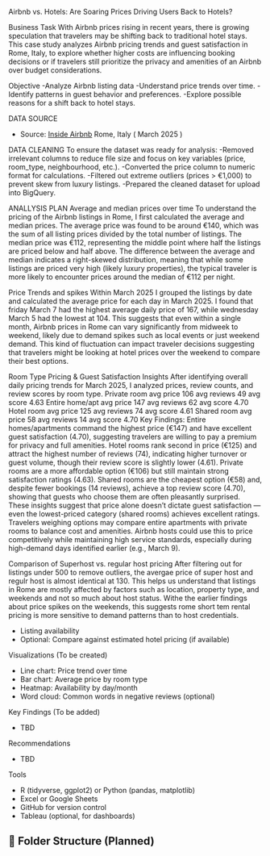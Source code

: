 Airbnb vs. Hotels: Are Soaring Prices Driving Users Back to Hotels?

Business Task
With Airbnb prices rising in recent years, there is growing speculation that travelers may be shifting back to traditional hotel stays.
This case study analyzes Airbnb pricing trends and guest satisfaction in Rome, Italy, to explore whether higher costs are influencing booking decisions or if travelers still prioritize the privacy and amenities of an Airbnb over budget considerations.

Objective
-Analyze Airbnb listing data
-Understand price trends over time.
-Identify patterns in guest behavior and preferences.
-Explore possible reasons for a shift back to hotel stays.

DATA SOURCE
- Source: [Inside Airbnb](http://insideairbnb.com/get-the-data.html) Rome, Italy ( March 2025 )

DATA CLEANING
To ensure the dataset was ready for analysis:
-Removed irrelevant columns to reduce file size and focus on key variables (price, room_type, neighbourhood, etc.).
-Converted the price column to numeric format for calculations.
-Filtered out extreme outliers (prices > €1,000) to prevent skew from luxury listings.
-Prepared the cleaned dataset for upload into BigQuery.
  
ANALLYSIS PLAN
Average and median prices over time
To understand the pricing of the Airbnb listings in Rome, I first calculated the average and median prices.
The average price was found to be around €140, which was the sum of all listing prices divided by the total number of listings.
The median price was €112, representing the middle point where half the listings are priced below and half above.
The difference between the average and median indicates a right-skewed distribution, meaning that while some listings are priced very high (likely luxury properties), the typical traveler is more likely to encounter prices around the median of €112 per night.

Price Trends and spikes Within March 2025
I grouped the listings by date and calculated the average price for each day in March 2025.
I found that friday March 7 had the highest average daily price of 167, while wednesday March 5 had the lowest at 104.
This suggests that even within a single month, Airbnb prices in Rome can vary significantly from midweek to weekend, likely due to demand spikes such as local events or just weekend demand.
This kind of fluctuation can impact traveler decisions suggesting that travelers might be looking at hotel prices over the weekend to compare their best options.

Room Type Pricing & Guest Satisfaction Insights
After identifying overall daily pricing trends for March 2025, I analyzed prices, review counts, and review scores by room type.
Private room	avg price 106	avg reviews 49	avg score 4.63
Entire home/apt	avg price 147	avg reviews 62 avg score	4.70
Hotel room	avg price 125 avg reviews	74 avg score	4.61
Shared room	avg price 58 avg reviews	14 avg score	4.70
Key Findings:
Entire homes/apartments command the highest price (€147) and have excellent guest satisfaction (4.70), suggesting travelers are willing to pay a premium for privacy and full amenities.
Hotel rooms rank second in price (€125) and attract the highest number of reviews (74), indicating higher turnover or guest volume, though their review score is slightly lower (4.61).
Private rooms are a more affordable option (€106) but still maintain strong satisfaction ratings (4.63).
Shared rooms are the cheapest option (€58) and, despite fewer bookings (14 reviews), achieve a top review score (4.70), showing that guests who choose them are often pleasantly surprised.
These insights suggest that price alone doesn’t dictate guest satisfaction — even the lowest-priced category (shared rooms) achieves excellent ratings. Travelers weighing options may compare entire apartments with private rooms to balance cost and amenities. Airbnb hosts could use this to price competitively while maintaining high service standards, especially during high-demand days identified earlier (e.g., March 9).

Comparison of Superhost vs. regular host pricing
After filtering out for listings under 500 to remove outliers, the avergae price of super host and regulr host is almost identical at 130.
This helps us understand that listings in Rome are mostly affected by factors such as location, property type, and weekends and not so much about host status.
Withe the earlier findings about price spikes on the weekends, this suggests rome short tem rental pricing is more sensitive to demand patterns than to host credentials. 
- Listing availability
- Optional: Compare against estimated hotel pricing (if available)

 Visualizations (To be created)

- Line chart: Price trend over time
- Bar chart: Average price by room type
- Heatmap: Availability by day/month
- Word cloud: Common words in negative reviews (optional)

 Key Findings (To be added)

- TBD

 Recommendations

- TBD

 Tools

- R (tidyverse, ggplot2) or Python (pandas, matplotlib)
- Excel or Google Sheets
- GitHub for version control
- Tableau (optional, for dashboards)

## 📁 Folder Structure (Planned)
